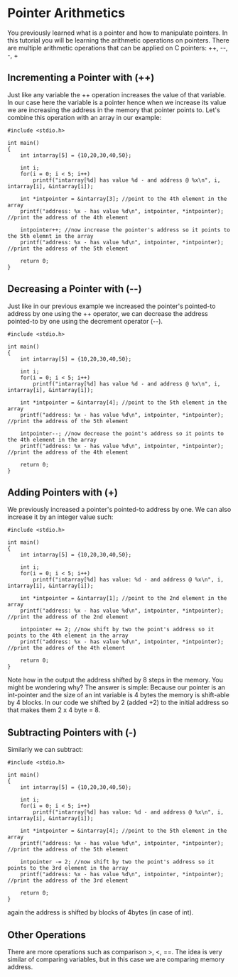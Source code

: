 # Pointer Arithmetics
You previously learned what is a pointer and how to manipulate pointers. In this tutorial you will be learning the arithmetic operations on pointers. There are multiple arithmetic operations that can be applied on C pointers: ++, --, -, +

## Incrementing a Pointer with (++)
Just like any variable the ++ operation increases the value of that variable. In our case here the variable is a pointer hence when we increase its value we are increasing the address in the memory that pointer points to. Let's combine this operation with an array in our example:

    #include <stdio.h>

    int main()
    {
        int intarray[5] = {10,20,30,40,50};

        int i;
        for(i = 0; i < 5; i++)
            printf("intarray[%d] has value %d - and address @ %x\n", i, intarray[i], &intarray[i]);

        int *intpointer = &intarray[3]; //point to the 4th element in the array
        printf("address: %x - has value %d\n", intpointer, *intpointer); //print the address of the 4th element

        intpointer++; //now increase the pointer's address so it points to the 5th elemnt in the array
        printf("address: %x - has value %d\n", intpointer, *intpointer); //print the address of the 5th element

        return 0;
    }
## Decreasing a Pointer with (--)
Just like in our previous example we increased the pointer's pointed-to address by one using the ++ operator, we can decrease the address pointed-to by one using the decrement operator (--).

    #include <stdio.h>

    int main()
    {
        int intarray[5] = {10,20,30,40,50};

        int i;
        for(i = 0; i < 5; i++)
            printf("intarray[%d] has value %d - and address @ %x\n", i, intarray[i], &intarray[i]);

        int *intpointer = &intarray[4]; //point to the 5th element in the array
        printf("address: %x - has value %d\n", intpointer, *intpointer); //print the address of the 5th element

        intpointer--; //now decrease the point's address so it points to the 4th element in the array
        printf("address: %x - has value %d\n", intpointer, *intpointer); //print the address of the 4th element

        return 0;
    }
## Adding Pointers with (+)
We previously increased a pointer's pointed-to address by one. We can also increase it by an integer value such:

    #include <stdio.h>

    int main()
    {
        int intarray[5] = {10,20,30,40,50};

        int i;
        for(i = 0; i < 5; i++)
            printf("intarray[%d] has value: %d - and address @ %x\n", i, intarray[i], &intarray[i]);

        int *intpointer = &intarray[1]; //point to the 2nd element in the array
        printf("address: %x - has value %d\n", intpointer, *intpointer); //print the address of the 2nd element

        intpointer += 2; //now shift by two the point's address so it points to the 4th element in the array
        printf("address: %x - has value %d\n", intpointer, *intpointer); //print the addres of the 4th element

        return 0;
    }
Note how in the output the address shifted by 8 steps in the memory. You might be wondering why? The answer is simple: Because our pointer is an int-pointer and the size of an int variable is 4 bytes the memory is shift-able by 4 blocks. In our code we shifted by 2 (added +2) to the initial address so that makes them 2 x 4 byte = 8.

## Subtracting Pointers with (-)
Similarly we can subtract:

    #include <stdio.h>

    int main()
    {
        int intarray[5] = {10,20,30,40,50};

        int i;
        for(i = 0; i < 5; i++)
            printf("intarray[%d] has value: %d - and address @ %x\n", i, intarray[i], &intarray[i]);

        int *intpointer = &intarray[4]; //point to the 5th element in the array
        printf("address: %x - has value %d\n", intpointer, *intpointer); //print the address of the 5th element

        intpointer -= 2; //now shift by two the point's address so it points to the 3rd element in the array
        printf("address: %x - has value %d\n", intpointer, *intpointer); //print the address of the 3rd element

        return 0;
    }
again the address is shifted by blocks of 4bytes (in case of int).

## Other Operations
There are more operations such as comparison >, <, ==. The idea is very similar of comparing variables, but in this case we are comparing memory address.